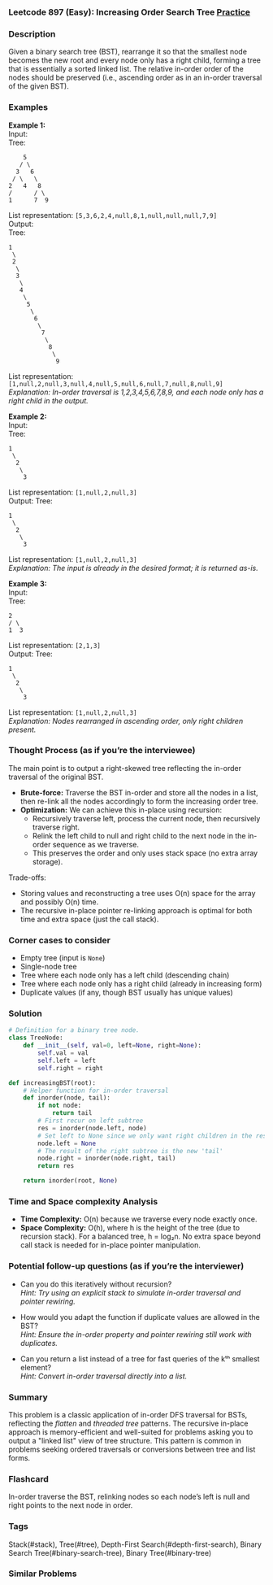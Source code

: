 ### Leetcode 897 (Easy): Increasing Order Search Tree [Practice](https://leetcode.com/problems/increasing-order-search-tree)

### Description  
Given a binary search tree (BST), rearrange it so that the smallest node becomes the new root and every node only has a right child, forming a tree that is essentially a sorted linked list. The relative in-order order of the nodes should be preserved (i.e., ascending order as in an in-order traversal of the given BST).

### Examples  

**Example 1:**  
Input:  
Tree:
```
    5
   / \
  3   6
 / \   \
2   4   8
/      / \
1      7  9
```
List representation: `[5,3,6,2,4,null,8,1,null,null,null,7,9]`  
Output:  
Tree:
```
1
 \
 2
  \
  3
   \
   4
    \
     5
      \
       6
        \
         7
          \
           8
            \
             9
```
List representation: `[1,null,2,null,3,null,4,null,5,null,6,null,7,null,8,null,9]`  
*Explanation: In-order traversal is 1,2,3,4,5,6,7,8,9, and each node only has a right child in the output.*

**Example 2:**  
Input:  
Tree:
```
1
 \
  2
   \
    3
```
List representation: `[1,null,2,null,3]`  
Output: 
Tree:
```
1
 \
  2
   \
    3
```
List representation: `[1,null,2,null,3]`  
*Explanation: The input is already in the desired format; it is returned as-is.*

**Example 3:**  
Input:  
Tree:
```
2
/ \
1  3
```
List representation: `[2,1,3]`  
Output:
Tree:
```
1
 \
  2
   \
    3
```
List representation: `[1,null,2,null,3]`  
*Explanation: Nodes rearranged in ascending order, only right children present.*

### Thought Process (as if you’re the interviewee)  
The main point is to output a right-skewed tree reflecting the in-order traversal of the original BST.  
- **Brute-force:** Traverse the BST in-order and store all the nodes in a list, then re-link all the nodes accordingly to form the increasing order tree.  
- **Optimization:** We can achieve this in-place using recursion:
  - Recursively traverse left, process the current node, then recursively traverse right.
  - Relink the left child to null and right child to the next node in the in-order sequence as we traverse.
  - This preserves the order and only uses stack space (no extra array storage).

Trade-offs:
- Storing values and reconstructing a tree uses O(n) space for the array and possibly O(n) time.
- The recursive in-place pointer re-linking approach is optimal for both time and extra space (just the call stack).

### Corner cases to consider  
- Empty tree (input is `None`)
- Single-node tree
- Tree where each node only has a left child (descending chain)
- Tree where each node only has a right child (already in increasing form)
- Duplicate values (if any, though BST usually has unique values)

### Solution

```python
# Definition for a binary tree node.
class TreeNode:
    def __init__(self, val=0, left=None, right=None):
        self.val = val
        self.left = left
        self.right = right

def increasingBST(root):
    # Helper function for in-order traversal
    def inorder(node, tail):
        if not node:
            return tail
        # First recur on left subtree
        res = inorder(node.left, node)
        # Set left to None since we only want right children in the result
        node.left = None
        # The result of the right subtree is the new 'tail'
        node.right = inorder(node.right, tail)
        return res

    return inorder(root, None)
```

### Time and Space complexity Analysis  

- **Time Complexity:** O(n) because we traverse every node exactly once.
- **Space Complexity:** O(h), where h is the height of the tree (due to recursion stack). For a balanced tree, h = log₂n. No extra space beyond call stack is needed for in-place pointer manipulation.

### Potential follow-up questions (as if you’re the interviewer)  

- Can you do this iteratively without recursion?  
  *Hint: Try using an explicit stack to simulate in-order traversal and pointer rewiring.*

- How would you adapt the function if duplicate values are allowed in the BST?  
  *Hint: Ensure the in-order property and pointer rewiring still work with duplicates.*

- Can you return a list instead of a tree for fast queries of the kᵗʰ smallest element?  
  *Hint: Convert in-order traversal directly into a list.*

### Summary
This problem is a classic application of in-order DFS traversal for BSTs, reflecting the *flatten* and *threaded tree* patterns. The recursive in-place approach is memory-efficient and well-suited for problems asking you to output a "linked list" view of tree structure. This pattern is common in problems seeking ordered traversals or conversions between tree and list forms.


### Flashcard
In-order traverse the BST, relinking nodes so each node’s left is null and right points to the next node in order.

### Tags
Stack(#stack), Tree(#tree), Depth-First Search(#depth-first-search), Binary Search Tree(#binary-search-tree), Binary Tree(#binary-tree)

### Similar Problems

